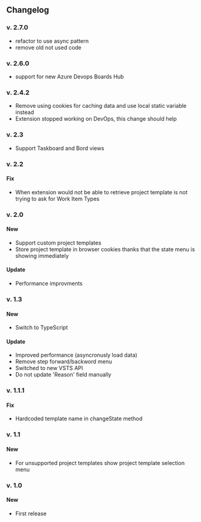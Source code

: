 ## Changelog

### v. 2.7.0

+ refactor to use async pattern
+ remove old not used code

### v. 2.6.0

+ support for new Azure Devops Boards Hub

### v. 2.4.2

+ Remove using cookies for caching data and use local static variable instead
+ Extension stopped working on DevOps, this change should help

### v. 2.3

+ Support Taskboard and Bord views

### v. 2.2

#### Fix

+ When extension would not be able to retrieve project template is not trying to ask for Work Item Types

### v. 2.0

#### New

+ Support custom project templates
+ Store project template in browser cookies thanks that the state menu is showing immediately

#### Update

+ Performance improvments

### v. 1.3

#### New

+ Switch to TypeScript

#### Update

+ Improved performance (asyncronusly load data)
+ Remove step forward/backword menu
+ Switched to new VSTS API
+ Do not update 'Reason' field manually

### v. 1.1.1

#### Fix

+ Hardcoded template name in changeState method

### v. 1.1

#### New

+ For unsupported project templates show project template selection menu

### v. 1.0

#### New

+ First release
